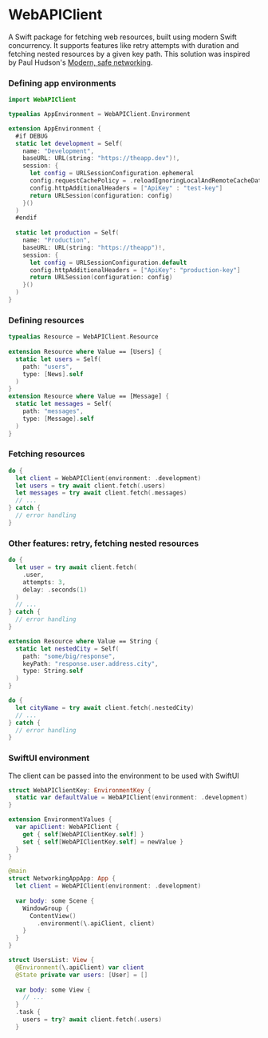 # WebAPIClient

A Swift package for fetching web resources, built using modern Swift concurrency. It supports features like retry attempts with duration and fetching nested resources by a given key path. This solution was inspired by Paul Hudson's [Modern, safe networking](https://www.hackingwithswift.com/plus/unwrap-live-2023/modern-safe-networking).

### Defining app environments

```swift
import WebAPIClient

typealias AppEnvironment = WebAPIClient.Environment

extension AppEnvironment {
  #if DEBUG
  static let development = Self(
    name: "Development",
    baseURL: URL(string: "https://theapp.dev")!,
    session: {
      let config = URLSessionConfiguration.ephemeral
      config.requestCachePolicy = .reloadIgnoringLocalAndRemoteCacheData
      config.httpAdditionalHeaders = ["ApiKey" : "test-key"]
      return URLSession(configuration: config)
    }()
  )
  #endif
  
  static let production = Self(
    name: "Production",
    baseURL: URL(string: "https://theapp")!,
    session: {
      let config = URLSessionConfiguration.default
      config.httpAdditionalHeaders = ["ApiKey": "production-key"]
      return URLSession(configuration: config)
    }()
  )
}
```
                      
### Defining resources

```swift
typealias Resource = WebAPIClient.Resource
                                                                                                                                      
extension Resource where Value == [Users] {
  static let users = Self(
    path: "users",
    type: [News].self
  )
}
extension Resource where Value == [Message] {
  static let messages = Self(
    path: "messages",
    type: [Message].self
  )
}
```

### Fetching resources

```swift
do {
  let client = WebAPIClient(environment: .development)
  let users = try await client.fetch(.users)
  let messages = try await client.fetch(.messages)
  // ...
} catch {
  // error handling
}
```

### Other features: retry, fetching nested resources

```swift
do {
  let user = try await client.fetch(
    .user,
    attempts: 3,
    delay: .seconds(1)
  )
  // ...
} catch {
  // error handling
}
```
              
```swift
extension Resource where Value == String {
  static let nestedCity = Self(
    path: "some/big/response",
    keyPath: "response.user.address.city",
    type: String.self
  )
}
```

```swift
do {
  let cityName = try await client.fetch(.nestedCity)
  // ...
} catch {
  // error handling
}
```
        
### SwiftUI environment
                                                                           
The client can be passed into the environment to be used with SwiftUI
                                                                                                                                                                                       
```swift
struct WebAPIClientKey: EnvironmentKey {
  static var defaultValue = WebAPIClient(environment: .development)
}

extension EnvironmentValues {
  var apiClient: WebAPIClient {
    get { self[WebAPIClientKey.self] }
    set { self[WebAPIClientKey.self] = newValue }
  }
}
```

```swift
@main
struct NetworkingAppApp: App {
  let client = WebAPIClient(environment: .development)
  
  var body: some Scene {
    WindowGroup {
      ContentView()
        .environment(\.apiClient, client)
    }
  }
}
```
                                                                           
```swift
struct UsersList: View {
  @Environment(\.apiClient) var client
  @State private var users: [User] = []
  
  var body: some View {
    // ...
  }
  .task {
    users = try? await client.fetch(.users)
  }
```
